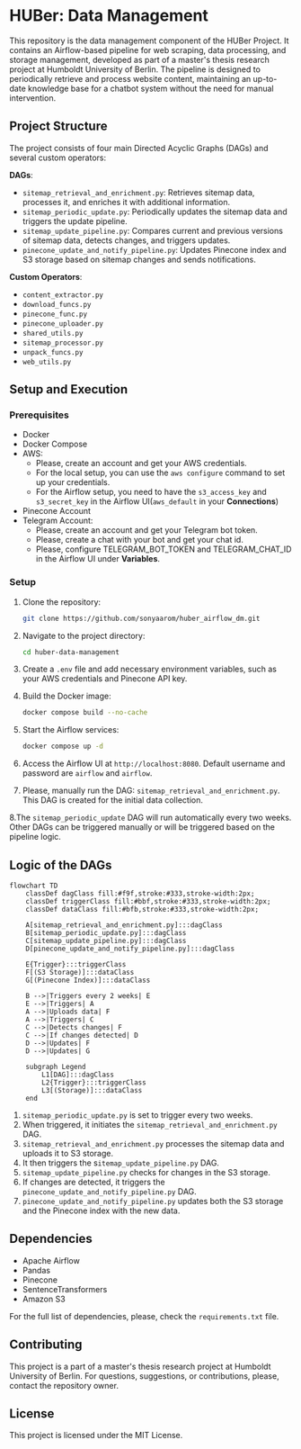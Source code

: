 # HUBer: Data Management

This repository is the data management component of the HUBer Project. It contains an Airflow-based pipeline for web scraping, data processing, and storage management, developed as part of a master's thesis research project at Humboldt University of Berlin. The pipeline is designed to periodically retrieve and process website content, maintaining an up-to-date knowledge base for a chatbot system without the need for manual intervention.

## Project Structure

The project consists of four main Directed Acyclic Graphs (DAGs) and several custom operators:

**DAGs**:
* `sitemap_retrieval_and_enrichment.py`: Retrieves sitemap data, processes it, and enriches it with additional information.
* `sitemap_periodic_update.py`: Periodically updates the sitemap data and triggers the update pipeline.
* `sitemap_update_pipeline.py`: Compares current and previous versions of sitemap data, detects changes, and triggers updates.
* `pinecone_update_and_notify_pipeline.py`: Updates Pinecone index and S3 storage based on sitemap changes and sends notifications.

**Custom Operators**:
* `content_extractor.py`
* `download_funcs.py`
* `pinecone_func.py`
* `pinecone_uploader.py`
* `shared_utils.py`
* `sitemap_processor.py`
* `unpack_funcs.py`
* `web_utils.py`

## Setup and Execution

### Prerequisites

* Docker
* Docker Compose
* AWS:
    * Please, create an account and get your AWS credentials.
    * For the local setup, you can use the `aws configure` command to set up your credentials.
    * For the Airflow setup, you need to have the `s3_access_key` and `s3_secret_key` in the Airflow UI(`aws_default` in your **Connections**)
* Pinecone Account
* Telegram Account:
    * Please, create an account and get your Telegram bot token.
    * Please, create a chat with your bot and get your chat id.
    * Please, configure TELEGRAM_BOT_TOKEN and TELEGRAM_CHAT_ID in the Airflow UI under **Variables**.



### Setup

1. Clone the repository:
   ```bash
   git clone https://github.com/sonyaarom/huber_airflow_dm.git
   ```

2. Navigate to the project directory:
   ```bash
   cd huber-data-management
   ```

3. Create a `.env` file and add necessary environment variables, such as your AWS credentials and Pinecone API key.


4. Build the Docker image:
    ```bash
    docker compose build --no-cache
    ```

5. Start the Airflow services:
    ```bash
    docker compose up -d
    ```

6. Access the Airflow UI at `http://localhost:8080`. Default username and password are `airflow` and `airflow`.

7. Please, manually run the DAG: `sitemap_retrieval_and_enrichment.py`. This DAG is created for the initial data collection. 

8.The `sitemap_periodic_update` DAG will run automatically every two weeks. Other DAGs can be triggered manually or will be triggered based on the pipeline logic.


## Logic of the DAGs

```mermaid
flowchart TD
    classDef dagClass fill:#f9f,stroke:#333,stroke-width:2px;
    classDef triggerClass fill:#bbf,stroke:#333,stroke-width:2px;
    classDef dataClass fill:#bfb,stroke:#333,stroke-width:2px;

    A[sitemap_retrieval_and_enrichment.py]:::dagClass
    B[sitemap_periodic_update.py]:::dagClass
    C[sitemap_update_pipeline.py]:::dagClass
    D[pinecone_update_and_notify_pipeline.py]:::dagClass

    E{Trigger}:::triggerClass
    F[(S3 Storage)]:::dataClass
    G[(Pinecone Index)]:::dataClass

    B -->|Triggers every 2 weeks| E
    E -->|Triggers| A
    A -->|Uploads data| F
    A -->|Triggers| C
    C -->|Detects changes| F
    C -->|If changes detected| D
    D -->|Updates| F
    D -->|Updates| G

    subgraph Legend
        L1[DAG]:::dagClass
        L2{Trigger}:::triggerClass
        L3[(Storage)]:::dataClass
    end
```
1. `sitemap_periodic_update.py` is set to trigger every two weeks.
2. When triggered, it initiates the `sitemap_retrieval_and_enrichment.py` DAG.
3. `sitemap_retrieval_and_enrichment.py` processes the sitemap data and uploads it to S3 storage.
4. It then triggers the s`itemap_update_pipeline.py` DAG.
5. `sitemap_update_pipeline.py` checks for changes in the S3 storage.
6. If changes are detected, it triggers the `pinecone_update_and_notify_pipeline.py` DAG.
7. `pinecone_update_and_notify_pipeline.py` updates both the S3 storage and the Pinecone index with the new data.

## Dependencies

* Apache Airflow
* Pandas
* Pinecone
* SentenceTransformers
* Amazon S3

For the full list of dependencies, please, check the `requirements.txt` file.

## Contributing

This project is a part of a master's thesis research project at Humboldt University of Berlin.
For questions, suggestions, or contributions, please, contact the repository owner.

## License

This project is licensed under the MIT License.

